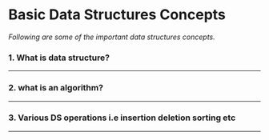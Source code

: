 # Basic Data Structures Concepts

*Following are some of the important data structures concepts.*

### 1. What is data structure?

----------------------------------------------

### 2. what is an algorithm?

----------------------------------------------

### 3. Various DS operations i.e insertion deletion sorting etc

----------------------------------------------
